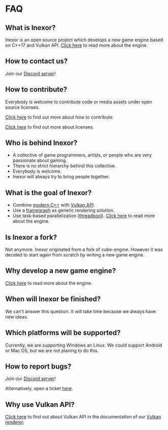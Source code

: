 # FAQ

## What is Inexor?

Inexor is an open source project which develops a new game engine based on C++17 and Vulkan API.
[Click here](https://inexor-vulkan-renderer.readthedocs.io/en/latest/) to read more about the engine.

## How to contact us?

Join our [Discord server](https://discord.com/invite/acUW8k7)!

## How to contribute?

Everybody is welcome to contribute code or media assets under open source licenses.

[Click here](./Get-Involved.html) to find out more about how to contribute.

[Click here](./License-Policy.html) to find out more about licenses.

## Who is behind Inexor?

* A collective of game programmers, artists, or people who are very passionate about gaming.
* There is no strict hierarchy behind this collective.
* Everybody is welcome.
* Inexor will always try to bring people together.

## What is the goal of Inexor?

* Combine [modern C++](https://stackoverflow.com/questions/3661237/what-is-modern-c) with [Vulkan API](https://stackoverflow.com/questions/56766983/what-can-vulkan-do-specifically-that-opengl-4-6-cannot).
* Use a [framegraph](https://de.slideshare.net/DICEStudio/framegraph-extensible-rendering-architecture-in-frostbite) as generic rendering solution.
* Use task-based parallelization ([threadpool](https://community.khronos.org/t/opinions-on-using-threadpools-for-designing-a-vulkan-game-engine/105519)).
[Click here](https://inexor-vulkan-renderer.readthedocs.io/en/latest/) to read more about the engine.

## Is Inexor a fork?

Not anymore. Inexor originated from a fork of cube-engine. However it was decided to start again from scratch by writing a new game engine.

## Why develop a new game engine?

[Click here](https://inexor-vulkan-renderer.readthedocs.io/en/latest/) to read more about the engine.

## When will Inexor be finished?

We can't answer this question. It will take time because we always have new ideas.

## Which platforms will be supported?

Currently, we are supporting Windows an Linux.
We could support Android or Mac OS, but we are not planing to do this.

## How to report bugs?

Join our [Discord server](https://discord.com/invite/acUW8k7)!

Alternatively, open a ticket [here](https://github.com/inexorgame/vulkan-renderer/issues).

## Why use Vulkan API?

[Click here](https://inexor-vulkan-renderer.readthedocs.io/en/latest/#why-use-vulkan) to find out about Vulkan API in the documentation of our [Vulkan renderer](https://github.com/inexorgame/vulkan-renderer).
